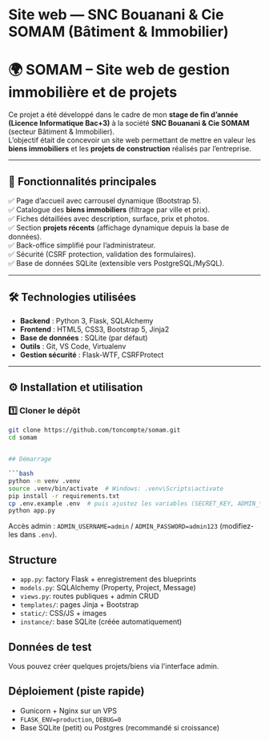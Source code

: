 # Site web — SNC Bouanani & Cie SOMAM (Bâtiment & Immobilier)

# 🌍 SOMAM – Site web de gestion immobilière et de projets

Ce projet a été développé dans le cadre de mon **stage de fin d’année (Licence Informatique Bac+3)** à la société **SNC Bouanani & Cie SOMAM** (secteur Bâtiment & Immobilier).  
L’objectif était de concevoir un site web permettant de mettre en valeur les **biens immobiliers** et les **projets de construction** réalisés par l’entreprise.

---

## 📌 Fonctionnalités principales

✅ Page d’accueil avec carrousel dynamique (Bootstrap 5).  
✅ Catalogue des **biens immobiliers** (filtrage par ville et prix).  
✅ Fiches détaillées avec description, surface, prix et photos.  
✅ Section **projets récents** (affichage dynamique depuis la base de données).  
✅ Back-office simplifié pour l’administrateur.  
✅ Sécurité (CSRF protection, validation des formulaires).  
✅ Base de données SQLite (extensible vers PostgreSQL/MySQL).

---

## 🛠️ Technologies utilisées

- **Backend** : Python 3, Flask, SQLAlchemy  
- **Frontend** : HTML5, CSS3, Bootstrap 5, Jinja2  
- **Base de données** : SQLite (par défaut)  
- **Outils** : Git, VS Code, Virtualenv  
- **Gestion sécurité** : Flask-WTF, CSRFProtect  

---

## ⚙️ Installation et utilisation

### 1️⃣ Cloner le dépôt
```bash
git clone https://github.com/toncompte/somam.git
cd somam


## Démarrage

```bash
python -m venv .venv
source .venv/bin/activate  # Windows: .venv\Scripts\activate
pip install -r requirements.txt
cp .env.example .env  # puis ajustez les variables (SECRET_KEY, ADMIN_*, etc.)
python app.py
```

Accès admin : `ADMIN_USERNAME=admin` / `ADMIN_PASSWORD=admin123` (modifiez-les dans `.env`).

## Structure

- `app.py`: factory Flask + enregistrement des blueprints
- `models.py`: SQLAlchemy (Property, Project, Message)
- `views.py`: routes publiques + admin CRUD
- `templates/`: pages Jinja + Bootstrap
- `static/`: CSS/JS + images
- `instance/`: base SQLite (créée automatiquement)

## Données de test

Vous pouvez créer quelques projets/biens via l'interface admin.

## Déploiement (piste rapide)

- Gunicorn + Nginx sur un VPS
- `FLASK_ENV=production`, `DEBUG=0`
- Base SQLite (petit) ou Postgres (recommandé si croissance)
